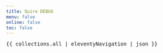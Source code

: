 ```yaml
---
title: Quire DEBUG
menu: false
online: false
toc: false
---
```


<pre>
{{ collections.all | eleventyNavigation | json }}
</pre>

